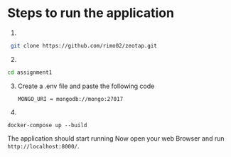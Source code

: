 # Steps to run the application

1.

```bash
 git clone https://github.com/rimo02/zeotap.git
```

2.

```bash
cd assignment1
```

3. Create a .env file and paste the following code

   ```
   MONGO_URI = mongodb://mongo:27017
   ```

4.

```
docker-compose up --build
```

The application should start running
   Now open your web Browser and run `http://localhost:8000/`.
